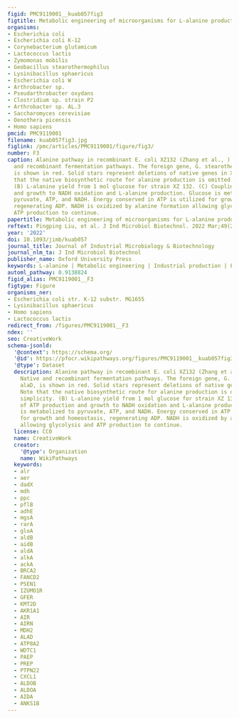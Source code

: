 ```yaml
---
figid: PMC9119001__kuab057fig3
figtitle: Metabolic engineering of microorganisms for L-alanine production
organisms:
- Escherichia coli
- Escherichia coli K-12
- Corynebacterium glutamicum
- Lactococcus lactis
- Zymomonas mobilis
- Geobacillus stearothermophilus
- Lysinibacillus sphaericus
- Escherichia coli W
- Arthrobacter sp.
- Pseudarthrobacter oxydans
- Clostridium sp. strain P2
- Arthrobacter sp. AL.3
- Saccharomyces cerevisiae
- Oenothera picensis
- Homo sapiens
pmcid: PMC9119001
filename: kuab057fig3.jpg
figlink: /pmc/articles/PMC9119001/figure/fig3/
number: F3
caption: Alanine pathway in recombinant E. coli XZ132 (Zhang et al., ). (A) Native
  and recombinant fermentation pathways. The foreign gene, G. stearothermophilus alaD,
  is shown in red. Solid stars represent deletions of native genes in XZ132. Note
  that the native biosynthetic route for alanine production is omitted for simplicity.
  (B) L-alanine yield from 1 mol glucose for strain XZ 132. (C) Coupling of ATP production
  and growth to NADH oxidation and L-alanine production. Glucose is metabolized to
  pyruvate, ATP, and NADH. Energy conserved in ATP is utilized for growth and homeostasis,
  regenerating ADP. NADH is oxidized by alanine formation allowing glycolysis and
  ATP production to continue.
papertitle: Metabolic engineering of microorganisms for L-alanine production.
reftext: Pingping Liu, et al. J Ind Microbiol Biotechnol. 2022 Mar;49(2):kuab057.
year: '2022'
doi: 10.1093/jimb/kuab057
journal_title: Journal of Industrial Microbiology & Biotechnology
journal_nlm_ta: J Ind Microbiol Biotechnol
publisher_name: Oxford University Press
keywords: L-alanine | Metabolic engineering | Industrial production | Fermentation
automl_pathway: 0.9138824
figid_alias: PMC9119001__F3
figtype: Figure
organisms_ner:
- Escherichia coli str. K-12 substr. MG1655
- Lysinibacillus sphaericus
- Homo sapiens
- Lactococcus lactis
redirect_from: /figures/PMC9119001__F3
ndex: ''
seo: CreativeWork
schema-jsonld:
  '@context': https://schema.org/
  '@id': https://pfocr.wikipathways.org/figures/PMC9119001__kuab057fig3.html
  '@type': Dataset
  description: Alanine pathway in recombinant E. coli XZ132 (Zhang et al., ). (A)
    Native and recombinant fermentation pathways. The foreign gene, G. stearothermophilus
    alaD, is shown in red. Solid stars represent deletions of native genes in XZ132.
    Note that the native biosynthetic route for alanine production is omitted for
    simplicity. (B) L-alanine yield from 1 mol glucose for strain XZ 132. (C) Coupling
    of ATP production and growth to NADH oxidation and L-alanine production. Glucose
    is metabolized to pyruvate, ATP, and NADH. Energy conserved in ATP is utilized
    for growth and homeostasis, regenerating ADP. NADH is oxidized by alanine formation
    allowing glycolysis and ATP production to continue.
  license: CC0
  name: CreativeWork
  creator:
    '@type': Organization
    name: WikiPathways
  keywords:
  - alr
  - aer
  - dadX
  - mdh
  - ppc
  - pflB
  - adhE
  - mgsA
  - rarA
  - gloA
  - aldB
  - aidB
  - aldA
  - alkA
  - ackA
  - BRCA2
  - FANCD2
  - PSEN1
  - IZUMO1R
  - GFER
  - KMT2D
  - AKR1A1
  - AIR
  - AIRN
  - MDH2
  - ALAD
  - ATP8A2
  - WDTC1
  - PAEP
  - PREP
  - PTPN22
  - CXCL1
  - ALDOB
  - ALDOA
  - AIDA
  - ANKS1B
---
```


